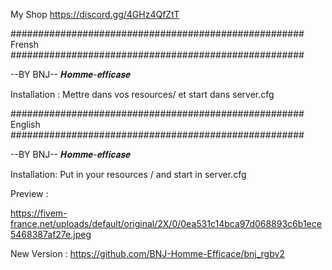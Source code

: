My Shop https://discord.gg/4GHz4QfZtT

##################################################### Frensh #####################################################

--BY BNJ-- 𝑯𝒐𝒎𝒎𝒆-𝒆𝒇𝒇𝒊𝒄𝒂𝒔𝒆

Installation : Mettre dans vos resources/ et start dans server.cfg

##################################################### English #####################################################

--BY BNJ-- 𝑯𝒐𝒎𝒎𝒆-𝒆𝒇𝒇𝒊𝒄𝒂𝒔𝒆

Installation: Put in your resources / and start in server.cfg

Preview :

https://fivem-france.net/uploads/default/original/2X/0/0ea531c14bca97d068893c6b1ece5468387af27e.jpeg

New Version : https://github.com/BNJ-Homme-Efficace/bnj_rgbv2
